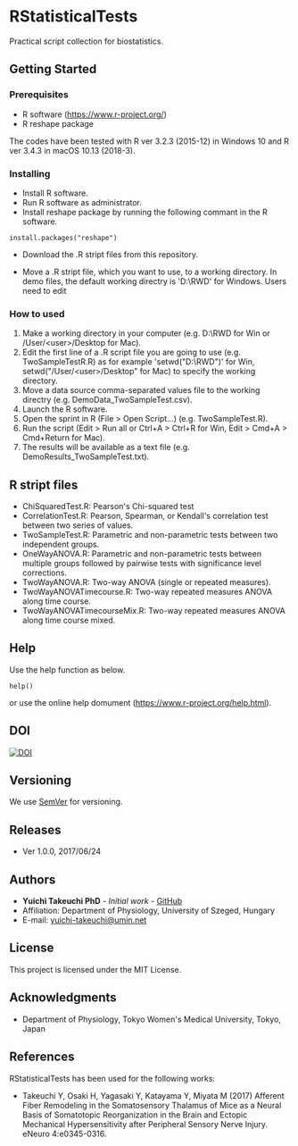# RStatisticalTests
Practical script collection for biostatistics.

## Getting Started

### Prerequisites
* R software (https://www.r-project.org/)
* R reshape package

The codes have been tested with R ver 3.2.3 (2015-12) in Windows 10 and R ver 3.4.3 in macOS 10.13 (2018-3).

### Installing
* Install R software.
* Run R software as administrator.
* Install reshape package by running the following commant in the R software.
```
install.packages("reshape")
```
* Download the .R stript files from this repository.

* Move a .R stript file, which you want to use, to a working directory. In demo files, the default working directry is 'D:\RWD' for Windows. Users need to edit 

### How to used
1. Make a working directory in your computer (e.g. D:\RWD for Win or /User/\<user\>/Desktop for Mac). 
2. Edit the first line of a .R script file you are going to use (e.g. TwoSampleTestR.R) as for example 'setwd("D:\RWD")' for Win, setwd("/User/\<user\>/Desktop" for Mac) to specify the working directory.
3. Move a data source comma-separated values file to the working directry (e.g. DemoData_TwoSampleTest.csv).
4. Launch the R software.
5. Open the sprint in R (File > Open Script...) (e.g. TwoSampleTest.R).
6. Run the script (Edit > Run all or Ctrl+A > Ctrl+R for Win, Edit > Cmd+A > Cmd+Return for Mac).
7. The results will be available as a text file (e.g. DemoResults_TwoSampleTest.txt).

## R stript files
* ChiSquaredTest.R: Pearson's Chi-squared test
* CorrelationTest.R: Pearson, Spearman, or Kendall's correlation test between two series of values.
* TwoSampleTest.R: Parametric and non-parametric tests between two independent groups.
* OneWayANOVA.R: Parametric and non-parametric tests between multiple groups followed by pairwise tests with significance level corrections.
* TwoWayANOVA.R: Two-way ANOVA (single or repeated measures).
* TwoWayANOVATimecourse.R: Two-way repeated measures ANOVA along time course.
* TwoWayANOVATimecourseMix.R: Two-way repeated measures ANOVA along time course mixed.

## Help
Use the help function as below.
```
help()
```
or use the online help domument (https://www.r-project.org/help.html).

## DOI
[![DOI](https://zenodo.org/badge/95289065.svg)](https://zenodo.org/badge/latestdoi/95289065)

## Versioning
We use [SemVer](http://semver.org/) for versioning.

## Releases
* Ver 1.0.0, 2017/06/24

## Authors
* **Yuichi Takeuchi PhD** - *Initial work* - [GitHub](https://github.com/yuichi-takeuchi)
* Affiliation: Department of Physiology, University of Szeged, Hungary
* E-mail: yuichi-takeuchi@umin.net

## License
This project is licensed under the MIT License.

## Acknowledgments
* Department of Physiology, Tokyo Women's Medical University, Tokyo, Japan

## References
RStatisticalTests has been used for the following works:
* Takeuchi Y, Osaki H, Yagasaki Y, Katayama Y, Miyata M (2017) Afferent Fiber Remodeling in the Somatosensory Thalamus of Mice as a Neural Basis of Somatotopic Reorganization in the Brain and Ectopic Mechanical Hypersensitivity after Peripheral Sensory Nerve Injury. eNeuro 4:e0345-0316.
